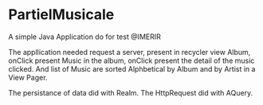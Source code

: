 # PartielMusicale

A simple Java Application do for test @IMERIR

The appllication needed request a server, present in recycler view Album, onClick present Music in the album, 
onClick present the detail of the music clicked.
And list of Music are sorted Alphbetical by Album and by Artist in a View Pager.

The persistance of data did with Realm.
The HttpRequest did with AQuery.
